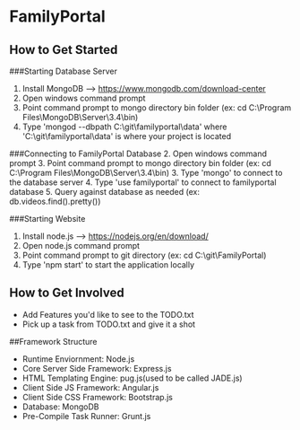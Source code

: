 # FamilyPortal

## How to Get Started
###Starting Database Server
1. Install MongoDB --> https://www.mongodb.com/download-center
2. Open windows command prompt
3. Point command prompt to mongo directory bin folder (ex: cd C:\Program Files\MongoDB\Server\3.4\bin)
4. Type 'mongod --dbpath C:\git\familyportal\data' where 'C:\git\familyportal\data' is where your project is located

###Connecting to FamilyPortal Database
2. Open windows command prompt
3. Point command prompt to mongo directory bin folder (ex: cd C:\Program Files\MongoDB\Server\3.4\bin)
3. Type 'mongo' to connect to the database server
4. Type 'use familyportal' to connect to familyportal database
5. Query against database as needed (ex: db.videos.find().pretty())

###Starting Website
1. Install node.js --> https://nodejs.org/en/download/
2. Open node.js command prompt
3. Point command prompt to git directory (ex: cd C:\git\FamilyPortal)
4. Type 'npm start' to start the application locally

## How to Get Involved
- Add Features you'd like to see to the TODO.txt
- Pick up a task from TODO.txt and give it a shot

##Framework Structure
- Runtime Enviornment: Node.js
- Core Server Side Framework: Express.js
- HTML Templating Engine: pug.js(used to be called JADE.js)
- Client Side JS Framework: Angular.js
- Client Side CSS Framework: Bootstrap.js
- Database: MongoDB
- Pre-Compile Task Runner: Grunt.js
